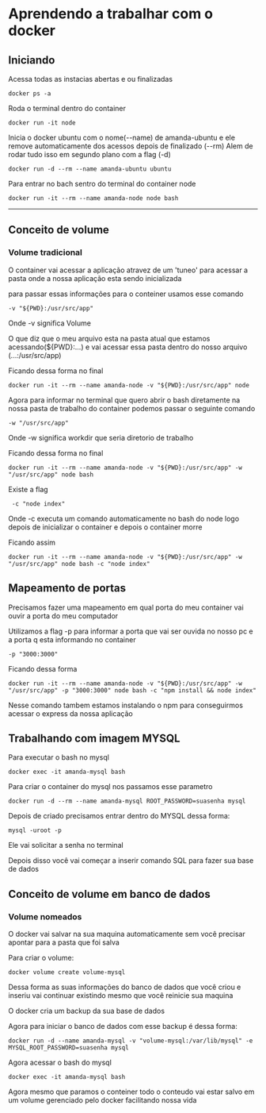 # Aprendendo a trabalhar com o docker

## Iniciando

Acessa todas as instacias abertas e ou finalizadas

```
docker ps -a
```


Roda o terminal dentro do container
```
docker run -it node
```

Inicia o docker ubuntu com o nome(--name) de amanda-ubuntu e ele remove automaticamente dos acessos depois de finalizado (--rm)
Alem de rodar tudo isso em segundo plano com a flag (-d)

```
docker run -d --rm --name amanda-ubuntu ubuntu
```

Para entrar no bach sentro do terminal do container node
```
docker run -it --rm --name amanda-node node bash
```
---
## Conceito de volume

### Volume tradicional
O container vai acessar a aplicação atravez de um 'tuneo' para acessar a pasta onde a nossa aplicação esta sendo inicializada

para passar essas informações para o conteiner usamos esse comando
```
-v "${PWD}:/usr/src/app"
```
Onde -v significa Volume

O que diz que o meu arquivo esta na pasta atual que estamos acessando(${PWD}:...) e vai acessar essa pasta dentro do nosso arquivo (...:/usr/src/app)

Ficando dessa forma no final
```
docker run -it --rm --name amanda-node -v "${PWD}:/usr/src/app" node
```

Agora para informar no terminal que quero abrir o bash diretamente na nossa pasta de trabalho do container podemos passar o seguinte comando
```
-w "/usr/src/app"
```
Onde -w significa workdir que seria diretorio de trabalho

Ficando dessa forma no final
```
docker run -it --rm --name amanda-node -v "${PWD}:/usr/src/app" -w "/usr/src/app" node bash
```
Existe a flag 
```
 -c "node index"
```
Onde -c executa um comando automaticamente no bash do node logo depois de inicializar o container e depois o container morre

Ficando assim 
```
docker run -it --rm --name amanda-node -v "${PWD}:/usr/src/app" -w "/usr/src/app" node bash -c "node index"
```

## Mapeamento de portas

Precisamos fazer uma mapeamento em qual porta do meu container vai ouvir a porta do meu computador

Utilizamos a flag -p para informar a porta que vai ser ouvida no nosso pc e a porta q esta informando no container
```
-p "3000:3000"
```
Ficando dessa forma
```
docker run -it --rm --name amanda-node -v "${PWD}:/usr/src/app" -w "/usr/src/app" -p "3000:3000" node bash -c "npm install && node index"
```
Nesse comando tambem estamos instalando o npm para conseguirmos acessar o express da nossa aplicação

## Trabalhando com imagem MYSQL

Para executar o bash no mysql
```
docker exec -it amanda-mysql bash
```
Para criar o container do mysql nos passamos esse parametro
```
docker run -d --rm --name amanda-mysql ROOT_PASSWORD=suasenha mysql
```

Depois de criado precisamos entrar dentro do MYSQL dessa forma:
```
mysql -uroot -p
```
Ele vai solicitar a senha no terminal

Depois disso você vai começar a inserir comando SQL para fazer sua base de dados

## Conceito de volume em banco de dados
### Volume nomeados
O docker vai salvar na sua maquina automaticamente sem você precisar apontar para a pasta que foi salva

Para criar o volume:

```
docker volume create volume-mysql
```

Dessa forma as suas informações do banco de dados que você criou e inseriu vai continuar existindo mesmo que você reinicie sua maquina

O docker cria um backup da sua base de dados

Agora para iniciar o banco de dados com esse backup é dessa forma:
```
docker run -d --name amanda-mysql -v "volume-mysql:/var/lib/mysql" -e MYSQL_ROOT_PASSWORD=suasenha mysql
```
Agora acessar o bash do mysql
```
docker exec -it amanda-mysql bash
```
Agora mesmo que paramos o conteiner todo o conteudo vai estar salvo em um volume gerenciado pelo docker facilitando nossa vida
